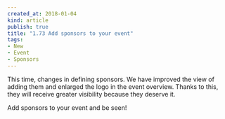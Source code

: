 ```yaml
---
created_at: 2018-01-04 
kind: article
publish: true
title: "1.73 Add sponsors to your event"
tags:
- New
- Event
- Sponsors
---
```

This time, changes in defining sponsors. We have improved the view of adding them and enlarged the logo in the event overview. Thanks to this, they will receive greater visibility because they deserve it. 

Add sponsors to your event and be seen!
